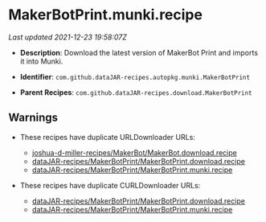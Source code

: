 # MakerBotPrint.munki.recipe

_Last updated 2021-12-23 19:58:07Z_

- **Description**: Download the latest version of MakerBot Print and imports it into Munki.

- **Identifier**: `com.github.dataJAR-recipes.autopkg.munki.MakerBotPrint`

- **Parent Recipes**: `com.github.dataJAR-recipes.download.MakerBotPrint`

## Warnings

- These recipes have duplicate URLDownloader URLs:
    - [joshua-d-miller-recipes/MakerBot/MakerBot.download.recipe](/autopkg-dupe-tracker/joshua-d-miller-recipes/MakerBot/MakerBot.download.recipe)
    - [dataJAR-recipes/MakerBotPrint/MakerBotPrint.download.recipe](/autopkg-dupe-tracker/dataJAR-recipes/MakerBotPrint/MakerBotPrint.download.recipe)
    - [dataJAR-recipes/MakerBotPrint/MakerBotPrint.munki.recipe](/autopkg-dupe-tracker/dataJAR-recipes/MakerBotPrint/MakerBotPrint.munki.recipe)

- These recipes have duplicate CURLDownloader URLs:
    - [dataJAR-recipes/MakerBotPrint/MakerBotPrint.download.recipe](/autopkg-dupe-tracker/dataJAR-recipes/MakerBotPrint/MakerBotPrint.download.recipe)
    - [dataJAR-recipes/MakerBotPrint/MakerBotPrint.munki.recipe](/autopkg-dupe-tracker/dataJAR-recipes/MakerBotPrint/MakerBotPrint.munki.recipe)